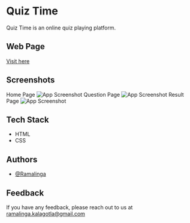 
# Quiz Time
 
Quiz Time is an online quiz playing platform.

## Web Page

[Visit here](https://quizplaynow.netlify.app/)


## Screenshots
Home Page
![App Screenshot](https://i.ibb.co/mTrf0pf/screencapture-127-0-0-1-5500-index-html-2022-02-20-23-41-23.png)
Question Page
![App Screenshot](https://i.ibb.co/68fJtJR/screencapture-127-0-0-1-5500-question-questions-html-2022-02-20-23-47-581.png)
Result Page
![App Screenshot](https://i.ibb.co/f9g1Wtt/screencapture-127-0-0-1-5500-result-result-html-2022-02-20-23-49-471.png)


## Tech Stack

- HTML
- CSS


## Authors

- [@Ramalinga](https://www.github.com/ramalingaa)


## Feedback

If you have any feedback, please reach out to us at ramalinga.kalagotla@gmail.com

